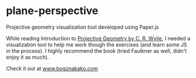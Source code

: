# plane-perspective
Projective geometry visualization tool developed using Paper.js

While reading Introduction to [Projective Geometry by C. R. Wylie](https://www.amazon.com/Introduction-Projective-Geometry-Dover-Mathematics/dp/048646895X), I needed a visualization tool to help me work though the exercises (and learn some JS in the process). I highly recommend the book (tried Faulkner as well, didn't enjoy it as much).

Check it out at www.bogznakako.com
